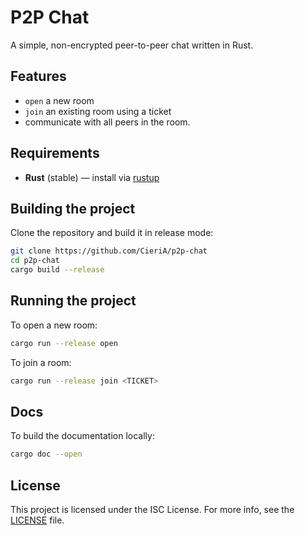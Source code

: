 # P2P Chat
A simple, non-encrypted peer-to-peer chat written in Rust.

## Features
- `open` a new room
- `join` an existing room using a ticket
- communicate with all peers in the room.

## Requirements
- **Rust** (stable) — install via [rustup](https://rustup.rs)

## Building the project
Clone the repository and build it in release mode:
```bash
git clone https://github.com/CieriA/p2p-chat
cd p2p-chat
cargo build --release
```

## Running the project
To open a new room:
```bash
cargo run --release open
```
To join a room:
```bash
cargo run --release join <TICKET>
```

## Docs
To build the documentation locally:
```bash
cargo doc --open
```

## License
This project is licensed under the ISC License. For more info, see the [LICENSE](LICENSE) file.

